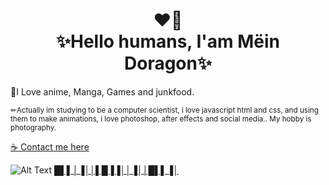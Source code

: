 <h1 align="center">❤️‍🔥<br>✨Hello humans, I'am Mëin Doragon✨</h1>

📕I Love anime, Manga, Games and junkfood.

<p><small>✏Actually im studying to be a computer scientist, i love javascript html and css, and using them to make animations, i love photoshop, 
  after effects and social media.. My hobby is photography.</small></p>


[☕ Contact me here](meindoragon.carrd.co)

![Alt Text](https://c.tenor.com/Be2VMHgl378AAAAC/tohru-dragonmaid.gif)
[█▌▌│▐││▌█▐▐││▐││█▌▌▐│](meindoragon.carrd.co)
